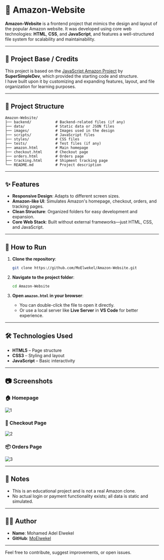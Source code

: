 # 🛒 Amazon-Website

**Amazon-Website** is a frontend project that mimics the design and layout of the popular Amazon website. It was developed using core web technologies: **HTML**, **CSS**, and **JavaScript**, and features a well-structured file system for scalability and maintainability.

---

## 🧱 Project Base / Credits

This project is based on the [JavaScript Amazon Project](https://github.com/SuperSimpleDev/javascript-amazon-project) by **SuperSimpleDev**, which provided the starting code and structure.  
I have built upon it by customizing and expanding features, layout, and file organization for learning purposes.

---

## 📁 Project Structure

```
Amazon-Website/
├── backend/           # Backend-related files (if any)
├── data/              # Static data or JSON files
├── images/            # Images used in the design
├── scripts/           # JavaScript files
├── styles/            # CSS files
├── tests/             # Test files (if any)
├── amazon.html        # Main homepage
├── checkout.html      # Checkout page
├── orders.html        # Orders page
├── tracking.html      # Shipment tracking page
└── README.md          # Project description
```

---

## ✨ Features

- **Responsive Design**: Adapts to different screen sizes.
- **Amazon-like UI**: Simulates Amazon's homepage, checkout, orders, and tracking pages.
- **Clean Structure**: Organized folders for easy development and expansion.
- **Core Web Stack**: Built without external frameworks—just HTML, CSS, and JavaScript.

---

## 🚀 How to Run

1. **Clone the repository**:

   ```bash
   git clone https://github.com/MoElwekel/Amazon-Website.git
   ```

2. **Navigate to the project folder**:

   ```bash
   cd Amazon-Website
   ```

3. **Open `amazon.html` in your browser**:

   - You can double-click the file to open it directly.
   - Or use a local server like **Live Server** in **VS Code** for better experience.

---

## 🛠️ Technologies Used

- **HTML5** – Page structure
- **CSS3** – Styling and layout
- **JavaScript** – Basic interactivity

---

## 📷 Screenshots

### 🏠 Homepage
![1](https://github.com/user-attachments/assets/804e15ba-f586-48a2-8144-896d77d96ec2)
### 🛒 Checkout Page
![2](https://github.com/user-attachments/assets/6ad11305-9694-47b2-b6e9-176d5a3a40e1)
### 📦 Orders Page
![3](https://github.com/user-attachments/assets/43f03ef4-8058-4517-a58c-627f5af06b6c)

---

## 📌 Notes

- This is an educational project and is not a real Amazon clone.
- No actual login or payment functionality exists; all data is static and simulated.

---

## 👨‍💻 Author

- **Name**: Mohamed Adel Elwekel  
- **GitHub**: [MoElwekel](https://github.com/MoElwekel)

---

Feel free to contribute, suggest improvements, or open issues.
